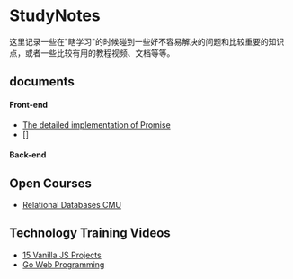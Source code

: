 # StudyNotes

这里记录一些在"瞎学习"的时候碰到一些好不容易解决的问题和比较重要的知识点，或者一些比较有用的教程视频、文档等等。

## documents
#### Front-end
- [The detailed implementation of Promise](https://blog.csdn.net/qq_22844483/article/details/73655738)
- []

#### Back-end

## Open Courses
- [Relational Databases CMU](https://www.bilibili.com/video/BV1LA411H7Gj)


## Technology Training Videos
- [15 Vanilla JS Projects](https://www.youtube.com/watch?v=3PHXvlpOkf4)
- [Go Web Programming](https://www.bilibili.com/video/BV1Xv411k7Xn)

